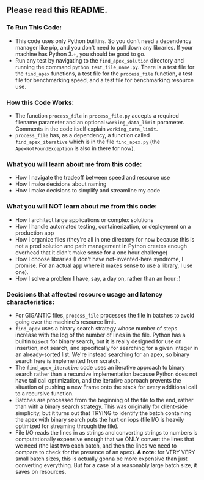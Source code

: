 ## Please read this README.

### To Run This Code:
- This code uses only Python builtins. So you don't need a dependency manager like pip, and you don't need to pull down any libraries. If your machine has Python 3.+, you should be good to go.
- Run any test by navigating to the `find_apex_solution` directory and running the command `python test_file_name.py`. There is a test file for the `find_apex` functions, a test file for the `process_file` function, a test file for benchmarking speed, and a test file for benchmarking resource use.

### How this Code Works:
- The function `process_file` in `process_file.py` accepts a required filename parameter and an optional `working_data_limit` parameter. Comments in the code itself explain `working_data_limit`. 
- `process_file` has, as a dependency, a function called `find_apex_iterative` which is in the file `find_apex.py` (the `ApexNotFoundException` is also in there for now).

### What you will learn about me from this code:
- How I navigate the tradeoff between speed and resource use
- How I make decisions about naming
- How I make decisions to simplify and streamline my code

### What you will NOT learn about me from this code:
- How I architect large applications or complex solutions
- How I handle automated testing, containerization, or deployment on a production app
- How I organize files (they're all in one directory for now because this is not a prod solution and path management in Python creates enough overhead that it didn't make sense for a one hour challenge)
- How I choose libraries (I don't have not-invented-here syndrome, I promise. For an actual app where it makes sense to use a library, I use one).
- How I solve a problem I have, say, a day on, rather than an hour :)

### Decisions that affected resource usage and latency characteristics:
- For GIGANTIC files, `process_file` processes the file in batches to avoid going over the machine's resource limit.
- `find_apex` uses a binary search strategy whose number of steps increase with the log of the number of lines in the file. Python has a builtin `bisect` for binary search, but it is really designed for use on insertion, not search, and specifically for searching for a given integer in an already-sorted list. We're instead searching for an apex, so binary search here is implemented from scratch.
-  The `find_apex_iterative` code uses an iterative approach to binary search rather than a recursive implementation because Python does not have tail call optimization, and the iterative approach prevents the situation of pushing a new Frame onto the stack for every additional call to a recursive function.
- Batches are processed from the beginning of the file to the end, rather than with a binary search strategy. This was originally for client-side simplicity, but it turns out that TRYING to identify the batch containing the apex with binary search puts the hurt on iops (file I/O is heavily optimized for streaming through the file).
- File I/O reads the lines in as strings and converting strings to numbers is computationally expensive enough that we ONLY convert the lines that we need (the last two each batch, and then the lines we need to compare to check for the presence of an apex). **A note:** for VERY VERY small batch sizes, this is actually gonna be more expensive than just converting everything. But for a case of a reasonably large batch size, it saves on resources.
